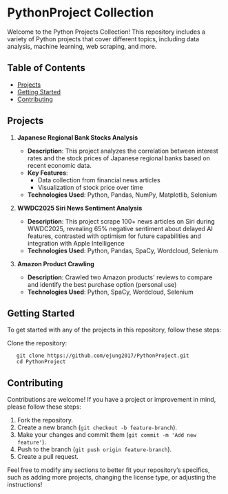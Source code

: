# PythonProject Collection

Welcome to the Python Projects Collection! This repository includes a variety of Python projects that cover different topics, including data analysis, machine learning, web scraping, and more. 

## Table of Contents

- [Projects](#projects)
- [Getting Started](#getting-started)
- [Contributing](#contributing)

## Projects

1. **Japanese Regional Bank Stocks Analysis**
   - **Description**: This project analyzes the correlation between interest rates and the stock prices of Japanese regional banks based on recent economic data.
   - **Key Features**:
     - Data collection from financial news articles
     - Visualization of stock price over time
   - **Technologies Used**: Python, Pandas, NumPy, Matplotlib, Selenium

2. **WWDC2025 Siri News Sentiment Analysis**
   - **Description**: This project scrape 100+ news articles on Siri during WWDC2025, revealing 65% negative sentiment about delayed AI features, contrasted with optimism for future capabilities and integration with Apple Intelligence
   - **Technologies Used**: Python, Pandas, SpaCy, Wordcloud, Selenium

3. **Amazon Product Crawling**
   - **Description**: Crawled two Amazon products' reviews to compare and identify the best purchase option (personal use)  
   - **Technologies Used**: Python, SpaCy, Wordcloud, Selenium


## Getting Started

To get started with any of the projects in this repository, follow these steps:

Clone the repository:
```
   git clone https://github.com/ejung2017/PythonProject.git
   cd PythonProject
```

## Contributing
Contributions are welcome! If you have a project or improvement in mind, please follow these steps:

1. Fork the repository.
2. Create a new branch (```git checkout -b feature-branch```).
3. Make your changes and commit them (```git commit -m 'Add new feature'```).
4. Push to the branch (```git push origin feature-branch```).
5. Create a pull request.


Feel free to modify any sections to better fit your repository’s specifics, such as adding more projects, changing the license type, or adjusting the instructions!
